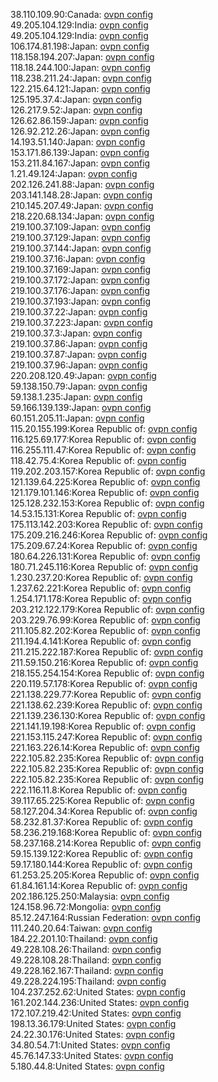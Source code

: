 38.110.109.90:Canada: [ovpn config](vpn/38_110_109_90.ovpn)  
49.205.104.129:India: [ovpn config](vpn/49_205_104_129.ovpn)  
49.205.104.129:India: [ovpn config](vpn/49_205_104_129.ovpn)  
106.174.81.198:Japan: [ovpn config](vpn/106_174_81_198.ovpn)  
118.158.194.207:Japan: [ovpn config](vpn/118_158_194_207.ovpn)  
118.18.244.100:Japan: [ovpn config](vpn/118_18_244_100.ovpn)  
118.238.211.24:Japan: [ovpn config](vpn/118_238_211_24.ovpn)  
122.215.64.121:Japan: [ovpn config](vpn/122_215_64_121.ovpn)  
125.195.37.4:Japan: [ovpn config](vpn/125_195_37_4.ovpn)  
126.217.9.52:Japan: [ovpn config](vpn/126_217_9_52.ovpn)  
126.62.86.159:Japan: [ovpn config](vpn/126_62_86_159.ovpn)  
126.92.212.26:Japan: [ovpn config](vpn/126_92_212_26.ovpn)  
14.193.51.140:Japan: [ovpn config](vpn/14_193_51_140.ovpn)  
153.171.86.139:Japan: [ovpn config](vpn/153_171_86_139.ovpn)  
153.211.84.167:Japan: [ovpn config](vpn/153_211_84_167.ovpn)  
1.21.49.124:Japan: [ovpn config](vpn/1_21_49_124.ovpn)  
202.126.241.88:Japan: [ovpn config](vpn/202_126_241_88.ovpn)  
203.141.148.28:Japan: [ovpn config](vpn/203_141_148_28.ovpn)  
210.145.207.49:Japan: [ovpn config](vpn/210_145_207_49.ovpn)  
218.220.68.134:Japan: [ovpn config](vpn/218_220_68_134.ovpn)  
219.100.37.109:Japan: [ovpn config](vpn/219_100_37_109.ovpn)  
219.100.37.129:Japan: [ovpn config](vpn/219_100_37_129.ovpn)  
219.100.37.144:Japan: [ovpn config](vpn/219_100_37_144.ovpn)  
219.100.37.16:Japan: [ovpn config](vpn/219_100_37_16.ovpn)  
219.100.37.169:Japan: [ovpn config](vpn/219_100_37_169.ovpn)  
219.100.37.172:Japan: [ovpn config](vpn/219_100_37_172.ovpn)  
219.100.37.176:Japan: [ovpn config](vpn/219_100_37_176.ovpn)  
219.100.37.193:Japan: [ovpn config](vpn/219_100_37_193.ovpn)  
219.100.37.22:Japan: [ovpn config](vpn/219_100_37_22.ovpn)  
219.100.37.223:Japan: [ovpn config](vpn/219_100_37_223.ovpn)  
219.100.37.3:Japan: [ovpn config](vpn/219_100_37_3.ovpn)  
219.100.37.86:Japan: [ovpn config](vpn/219_100_37_86.ovpn)  
219.100.37.87:Japan: [ovpn config](vpn/219_100_37_87.ovpn)  
219.100.37.96:Japan: [ovpn config](vpn/219_100_37_96.ovpn)  
220.208.120.49:Japan: [ovpn config](vpn/220_208_120_49.ovpn)  
59.138.150.79:Japan: [ovpn config](vpn/59_138_150_79.ovpn)  
59.138.1.235:Japan: [ovpn config](vpn/59_138_1_235.ovpn)  
59.166.139.139:Japan: [ovpn config](vpn/59_166_139_139.ovpn)  
60.151.205.11:Japan: [ovpn config](vpn/60_151_205_11.ovpn)  
115.20.155.199:Korea Republic of: [ovpn config](vpn/115_20_155_199.ovpn)  
116.125.69.177:Korea Republic of: [ovpn config](vpn/116_125_69_177.ovpn)  
116.255.111.47:Korea Republic of: [ovpn config](vpn/116_255_111_47.ovpn)  
118.42.75.4:Korea Republic of: [ovpn config](vpn/118_42_75_4.ovpn)  
119.202.203.157:Korea Republic of: [ovpn config](vpn/119_202_203_157.ovpn)  
121.139.64.225:Korea Republic of: [ovpn config](vpn/121_139_64_225.ovpn)  
121.179.101.146:Korea Republic of: [ovpn config](vpn/121_179_101_146.ovpn)  
125.128.232.153:Korea Republic of: [ovpn config](vpn/125_128_232_153.ovpn)  
14.53.15.131:Korea Republic of: [ovpn config](vpn/14_53_15_131.ovpn)  
175.113.142.203:Korea Republic of: [ovpn config](vpn/175_113_142_203.ovpn)  
175.209.216.246:Korea Republic of: [ovpn config](vpn/175_209_216_246.ovpn)  
175.209.67.24:Korea Republic of: [ovpn config](vpn/175_209_67_24.ovpn)  
180.64.226.131:Korea Republic of: [ovpn config](vpn/180_64_226_131.ovpn)  
180.71.245.116:Korea Republic of: [ovpn config](vpn/180_71_245_116.ovpn)  
1.230.237.20:Korea Republic of: [ovpn config](vpn/1_230_237_20.ovpn)  
1.237.62.221:Korea Republic of: [ovpn config](vpn/1_237_62_221.ovpn)  
1.254.171.178:Korea Republic of: [ovpn config](vpn/1_254_171_178.ovpn)  
203.212.122.179:Korea Republic of: [ovpn config](vpn/203_212_122_179.ovpn)  
203.229.76.99:Korea Republic of: [ovpn config](vpn/203_229_76_99.ovpn)  
211.105.82.202:Korea Republic of: [ovpn config](vpn/211_105_82_202.ovpn)  
211.194.4.141:Korea Republic of: [ovpn config](vpn/211_194_4_141.ovpn)  
211.215.222.187:Korea Republic of: [ovpn config](vpn/211_215_222_187.ovpn)  
211.59.150.216:Korea Republic of: [ovpn config](vpn/211_59_150_216.ovpn)  
218.155.254.154:Korea Republic of: [ovpn config](vpn/218_155_254_154.ovpn)  
220.119.57.178:Korea Republic of: [ovpn config](vpn/220_119_57_178.ovpn)  
221.138.229.77:Korea Republic of: [ovpn config](vpn/221_138_229_77.ovpn)  
221.138.62.239:Korea Republic of: [ovpn config](vpn/221_138_62_239.ovpn)  
221.139.236.130:Korea Republic of: [ovpn config](vpn/221_139_236_130.ovpn)  
221.141.19.198:Korea Republic of: [ovpn config](vpn/221_141_19_198.ovpn)  
221.153.115.247:Korea Republic of: [ovpn config](vpn/221_153_115_247.ovpn)  
221.163.226.14:Korea Republic of: [ovpn config](vpn/221_163_226_14.ovpn)  
222.105.82.235:Korea Republic of: [ovpn config](vpn/222_105_82_235.ovpn)  
222.105.82.235:Korea Republic of: [ovpn config](vpn/222_105_82_235.ovpn)  
222.105.82.235:Korea Republic of: [ovpn config](vpn/222_105_82_235.ovpn)  
222.116.11.8:Korea Republic of: [ovpn config](vpn/222_116_11_8.ovpn)  
39.117.65.225:Korea Republic of: [ovpn config](vpn/39_117_65_225.ovpn)  
58.127.204.34:Korea Republic of: [ovpn config](vpn/58_127_204_34.ovpn)  
58.232.81.37:Korea Republic of: [ovpn config](vpn/58_232_81_37.ovpn)  
58.236.219.168:Korea Republic of: [ovpn config](vpn/58_236_219_168.ovpn)  
58.237.168.214:Korea Republic of: [ovpn config](vpn/58_237_168_214.ovpn)  
59.15.139.122:Korea Republic of: [ovpn config](vpn/59_15_139_122.ovpn)  
59.17.180.144:Korea Republic of: [ovpn config](vpn/59_17_180_144.ovpn)  
61.253.25.205:Korea Republic of: [ovpn config](vpn/61_253_25_205.ovpn)  
61.84.161.14:Korea Republic of: [ovpn config](vpn/61_84_161_14.ovpn)  
202.186.125.250:Malaysia: [ovpn config](vpn/202_186_125_250.ovpn)  
124.158.96.72:Mongolia: [ovpn config](vpn/124_158_96_72.ovpn)  
85.12.247.164:Russian Federation: [ovpn config](vpn/85_12_247_164.ovpn)  
111.240.20.64:Taiwan: [ovpn config](vpn/111_240_20_64.ovpn)  
184.22.201.10:Thailand: [ovpn config](vpn/184_22_201_10.ovpn)  
49.228.108.26:Thailand: [ovpn config](vpn/49_228_108_26.ovpn)  
49.228.108.28:Thailand: [ovpn config](vpn/49_228_108_28.ovpn)  
49.228.162.167:Thailand: [ovpn config](vpn/49_228_162_167.ovpn)  
49.228.224.195:Thailand: [ovpn config](vpn/49_228_224_195.ovpn)  
104.237.252.62:United States: [ovpn config](vpn/104_237_252_62.ovpn)  
161.202.144.236:United States: [ovpn config](vpn/161_202_144_236.ovpn)  
172.107.219.42:United States: [ovpn config](vpn/172_107_219_42.ovpn)  
198.13.36.179:United States: [ovpn config](vpn/198_13_36_179.ovpn)  
24.22.30.176:United States: [ovpn config](vpn/24_22_30_176.ovpn)  
34.80.54.71:United States: [ovpn config](vpn/34_80_54_71.ovpn)  
45.76.147.33:United States: [ovpn config](vpn/45_76_147_33.ovpn)  
5.180.44.8:United States: [ovpn config](vpn/5_180_44_8.ovpn)  
